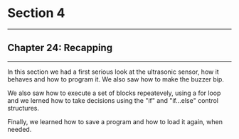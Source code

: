# Section 4

---

## Chapter 24: Recapping

---

In this section we had a first serious look at the ultrasonic sensor, how it behaves and how to program it. We also saw how to make the buzzer bip.

We also saw how to execute a set of blocks repeatevely, using a for loop and we lerned how to take decisions using the "if" and "if...else" control structures.

Finally, we learned how to save a program and how to load it again, when needed.


